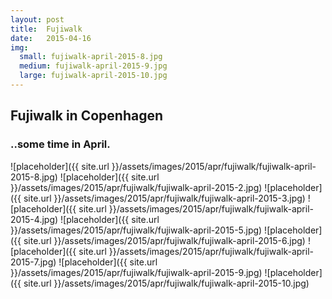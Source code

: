```yaml
---
layout: post
title:  Fujiwalk
date:   2015-04-16
img:
  small: fujiwalk-april-2015-8.jpg
  medium: fujiwalk-april-2015-9.jpg
  large: fujiwalk-april-2015-10.jpg
---
```


## Fujiwalk in Copenhagen
### ..some time in April.

  <div class="blog-images">
![placeholder]({{ site.url }}/assets/images/2015/apr/fujiwalk/fujiwalk-april-2015-8.jpg)
![placeholder]({{ site.url }}/assets/images/2015/apr/fujiwalk/fujiwalk-april-2015-2.jpg)
![placeholder]({{ site.url }}/assets/images/2015/apr/fujiwalk/fujiwalk-april-2015-3.jpg)
![placeholder]({{ site.url }}/assets/images/2015/apr/fujiwalk/fujiwalk-april-2015-4.jpg)
![placeholder]({{ site.url }}/assets/images/2015/apr/fujiwalk/fujiwalk-april-2015-5.jpg)
![placeholder]({{ site.url }}/assets/images/2015/apr/fujiwalk/fujiwalk-april-2015-6.jpg)
![placeholder]({{ site.url }}/assets/images/2015/apr/fujiwalk/fujiwalk-april-2015-7.jpg)
![placeholder]({{ site.url }}/assets/images/2015/apr/fujiwalk/fujiwalk-april-2015-9.jpg)
![placeholder]({{ site.url }}/assets/images/2015/apr/fujiwalk/fujiwalk-april-2015-10.jpg)
  </div>